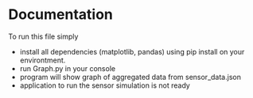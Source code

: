 # Documentation
To run this file simply 
* install all dependencies (matplotlib, pandas) using pip install on your environtment.
* run Graph.py in your console
* program will show graph of aggregated data from sensor_data.json
* application to run the sensor simulation is not ready
